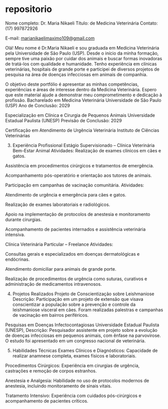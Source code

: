 # repositorio
Nome completo: Dr. Maria Nikaeli
Título: de Medicina Veterinária
Contato: (17) 997872926

E-mail: marianikaelimaximo109@gmail.com



Olá! Meu nome é Dr.Maria Nikaeli e sou graduada em Medicina Veterinária pela Universidade de São Paulo (USP). Desde o início da minha formação, sempre tive uma paixão por cuidar dos animais e buscar formas inovadoras de tratá-los com qualidade e humanidade. Tenho experiência em clínicas veterinárias, hospitais de grande porte e participei de diversos projetos de pesquisa na área de doenças infecciosas em animais de companhia.

O objetivo deste portfólio é apresentar as minhas competências, experiências e áreas de interesse dentro da Medicina Veterinária. Espero que este material ajude a demonstrar meu comprometimento e dedicação à profissão.
Bacharelado em Medicina Veterinária
Universidade de São Paulo (USP)
Ano de Conclusão: 2029

Especialização em Clínica e Cirurgia de Pequenos Animais
Universidade Estadual Paulista (UNESP)
Previsão de Conclusão: 2029

Certificação em Atendimento de Urgência Veterinária
Instituto de Ciências Veterinárias


3. Experiência Profissional
Estágio Supervisionado – Clínica Veterinária Bem-Estar Animal
Atividades:
Realização de exames clínicos em cães e gatos.

Assistência em procedimentos cirúrgicos e tratamentos de emergência.

Acompanhamento pós-operatório e orientação aos tutores de animais.

Participação em campanhas de vacinação comunitária.
Atividades:

Atendimento de urgência e emergência para cães e gatos.

Realização de exames laboratoriais e radiológicos.

Apoio na implementação de protocolos de anestesia e monitoramento durante cirurgias.

Acompanhamento de pacientes internados e assistência veterinária intensiva.

Clínica Veterinária Particular – Freelance
Atividades:

Consultas gerais e especializados em doenças dermatológicas e endócrinas.

Atendimento domiciliar para animais de grande porte.

Realização de procedimentos de urgência como suturas, curativos e administração de medicamentos intravenosos.

4. Projetos Realizados
Projeto de Conscientização sobre Leishmaniose
Descrição:
Participação em um projeto de extensão que visava conscientizar a população sobre a prevenção e controle da leishmaniose visceral em cães. Foram realizadas palestras e campanhas de vacinação em bairros periféricos.

Pesquisas em Doenças Infectocontagiosas
Universidade Estadual Paulista (UNESP),
Descrição:
Pesquisador assistente em projeto sobre a evolução de doenças infecciosas em pequenos animais, com ênfase na parvovirose. O estudo foi apresentado em um congresso nacional de veterinária.

5. Habilidades Técnicas
Exames Clínicos e Diagnósticos: Capacidade de realizar anamnese completa, exames físicos e laboratoriais.

Procedimentos Cirúrgicos: Experiência em cirurgias de urgência, castrações e remoção de corpos estranhos.

Anestesia e Analgesia: Habilidade no uso de protocolos modernos de anestesia, incluindo monitoramento de sinais vitais.

Tratamento Intensivo: Experiência com cuidados pós-cirúrgicos e acompanhamento de pacientes críticos.

